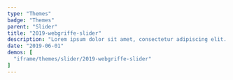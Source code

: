 ```yaml
---
type: "Themes"
badge: "Themes"
parent: "Slider"
title: "2019-webgriffe-slider"
description: "Lorem ipsum dolor sit amet, consectetur adipiscing elit. Nunc tempus laoreet leo sit amet iaculis."
date: "2019-06-01"
demos: [
  "iframe/themes/slider/2019-webgriffe-slider"
]
---
```

